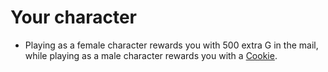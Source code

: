 # Your character

- Playing as a female character rewards you with 500 extra G in the mail, while playing as a male character rewards you with a [Cookie](https://stardewvalleywiki.com/Cookie).
